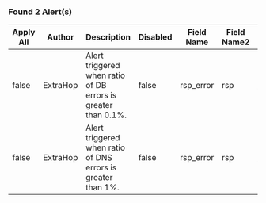 ### Found 2 Alert(s)
|Apply All|Author|Description|Disabled|Field Name|Field Name2|Field Op|Id|Interval Length|Mod Time|Name|Notify Snmp|Operand|Operator|Refire Interval|Severity|Stat Name|Type|Units|
|---|---|---|---|---|---|---|---|---|---|---|---|---|---|---|---|---|---|---|
| false | ExtraHop | Alert triggered when ratio of DB errors is greater than 0.1%. | false | rsp_error | rsp | / | 16 | 30 | 1671786247604 | DB Error Ratio - Yellow | false | 0.001 | > | 300 | 5 | extrahop.application.db | threshold | none |
| false | ExtraHop | Alert triggered when ratio of DNS errors is greater than 1%. | false | rsp_error | rsp | / | 18 | 30 | 1671786247748 | DNS Error Ratio - Orange | false | 0.01 | > | 300 | 3 | extrahop.application.dns | threshold | none |
